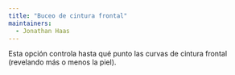 ```yaml
---
title: "Buceo de cintura frontal"
maintainers:
  - Jonathan Haas
---
```


Esta opción controla hasta qué punto las curvas de cintura frontal (revelando más o menos la piel).


